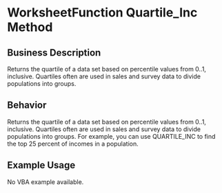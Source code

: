 # WorksheetFunction Quartile_Inc Method

## Business Description
Returns the quartile of a data set based on percentile values from 0..1, inclusive. Quartiles often are used in sales and survey data to divide populations into groups.

## Behavior
Returns the quartile of a data set based on percentile values from 0..1, inclusive. Quartiles often are used in sales and survey data to divide populations into groups. For example, you can use QUARTILE_INC to find the top 25 percent of incomes in a population.

## Example Usage
No VBA example available.